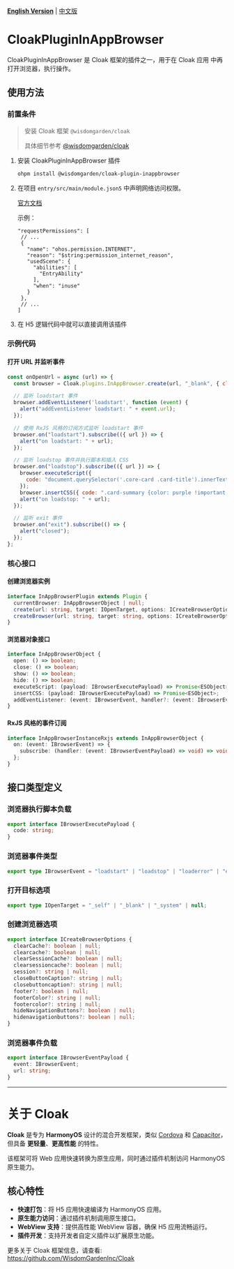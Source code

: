 [**English Version**](./README-EN.md) | [中文版](./README.md)

# CloakPluginInAppBrowser

CloakPluginInAppBrowser 是 Cloak 框架的插件之一，用于在 Cloak 应用 中再打开浏览器，执行操作。

## 使用方法

### 前置条件


> 安装 Cloak 框架 `@wisdomgarden/cloak`
>
> 具体细节参考 [@wisdomgarden/cloak](https://ohpm.openharmony.cn/#/cn/detail/@wisdomgarden%2Fcloak)

1. 安装 CloakPluginInAppBrowser 插件
   ```bash
   ohpm install @wisdomgarden/cloak-plugin-inappbrowser
   ```

2. 在项目 `entry/src/main/module.json5` 中声明网络访问权限。
   
   [官方文档](https://developer.huawei.com/consumer/cn/doc/harmonyos-guides-V5/declare-permissions-V5#%E5%9C%A8%E9%85%8D%E7%BD%AE%E6%96%87%E4%BB%B6%E4%B8%AD%E5%A3%B0%E6%98%8E%E6%9D%83%E9%99%90)
   
   示例：
   ```json5
   "requestPermissions": [
    // ...
    {
      "name": "ohos.permission.INTERNET",
      "reason": "$string:permission_internet_reason",
      "usedScene": {
        "abilities": [
          "EntryAbility"
        ],
        "when": "inuse"
      }
    },
    // ...
   ]
   ```

3. 在 H5 逻辑代码中就可以直接调用该插件

### 示例代码

#### 打开 URL 并监听事件

```javascript
const onOpenUrl = async (url) => {
  const browser = Cloak.plugins.InAppBrowser.create(url, "_blank", { clearcache: true, footer: false });

  // 监听 loadstart 事件
  browser.addEventListener('loadstart', function (event) {
    alert("addEventListener loadstart: " + event.url);
  });

  // 使用 RxJS 风格的订阅方式监听 loadstart 事件
  browser.on("loadstart").subscribe(({ url }) => {
    alert("on loadstart: " + url);
  });

  // 监听 loadstop 事件并执行脚本和插入 CSS
  browser.on("loadstop").subscribe(({ url }) => {
    browser.executeScript({
      code: "document.querySelector('.core-card .card-title').innerText = '和 Wisdom Garden 一起开启 OpenHarmony 之旅吧！';document.querySelector('.core-card .card-title').style.fontSize = '2rem';document.querySelector('.core-card .card-title').style.color = 'red';"
    });
    browser.insertCSS({ code: ".card-summary {color: purple !important;}" });
    alert("on loadstop: " + url);
  });

  // 监听 exit 事件
  browser.on("exit").subscribe(() => {
    alert("closed");
  });
};
```

### 核心接口

#### 创建浏览器实例

```typescript
interface InAppBrowserPlugin extends Plugin {
  currentBrowser: InAppBrowserObject | null;
  create(url: string, target: IOpenTarget, options: ICreateBrowserOptions): InAppBrowserObject;
  createBrowser(url: string, target: string, options: ICreateBrowserOptions): InAppBrowserObject;
}
```

#### 浏览器对象接口

```typescript
interface InAppBrowserObject {
  open: () => boolean;
  close: () => boolean;
  show: () => boolean;
  hide: () => boolean;
  executeScript: (payload: IBrowserExecutePayload) => Promise<ESObject>;
  insertCSS: (payload: IBrowserExecutePayload) => Promise<ESObject>;
  addEventListener: (event: IBrowserEvent, handler?: (event: IBrowserEventPayload) => void) => void;
}
```

#### RxJS 风格的事件订阅

```typescript
interface InAppBrowserInstanceRxjs extends InAppBrowserObject {
  on: (event: IBrowserEvent) => {
    subscribe: (handler: (event: IBrowserEventPayload) => void) => void;
  };
}
```

## 接口类型定义

### 浏览器执行脚本负载

```typescript
export interface IBrowserExecutePayload {
  code: string;
}
```

### 浏览器事件类型

```typescript
export type IBrowserEvent = "loadstart" | "loadstop" | "loaderror" | "exit";
```

### 打开目标选项

```typescript
export type IOpenTarget = "_self" | "_blank" | "_system" | null;
```

### 创建浏览器选项

```typescript
export interface ICreateBrowserOptions {
  clearCache?: boolean | null;
  clearcache?: boolean | null;
  clearSessionCache?: boolean | null;
  clearsessioncache?: boolean | null;
  session?: string | null;
  closeButtonCaption?: string | null;
  closebuttoncaption?: string | null;
  footer?: boolean | null;
  footerColor?: string | null;
  footercolor?: string | null;
  hideNavigationButtons?: boolean | null;
  hidenavigationbuttons?: boolean | null;
}
```

### 浏览器事件负载

```typescript
export interface IBrowserEventPayload {
  event: IBrowserEvent;
  url: string;
}
```

---

# 关于 **Cloak**

**Cloak** 是专为 **HarmonyOS** 设计的混合开发框架，类似 [Cordova](https://cordova.apache.org/) 和 [Capacitor](https://capacitorjs.com/)，但具备 **更轻量**、**更高性能** 的特性。

该框架可将 Web 应用快速转换为原生应用，同时通过插件机制访问 HarmonyOS 原生能力。


## 核心特性

- **快速打包**：将 H5 应用快速编译为 HarmonyOS 应用。
- **原生能力访问**：通过插件机制调用原生接口。
- **WebView 支持**：提供高性能 WebView 容器，确保 H5 应用流畅运行。
- **插件开发**：支持开发者自定义插件以扩展原生功能。

更多关于 Cloak 框架信息，请查看: https://github.com/WisdomGardenInc/Cloak